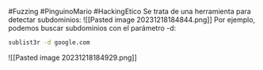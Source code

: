 #Fuzzing #PinguinoMario #HackingEtico 
Se trata de una herramienta para detectar subdominios:
![[Pasted image 20231218184844.png]]
Por ejemplo, podemos buscar subdominios con el parámetro -d:
```bash
sublist3r -d google.com
```
![[Pasted image 20231218184929.png]]
